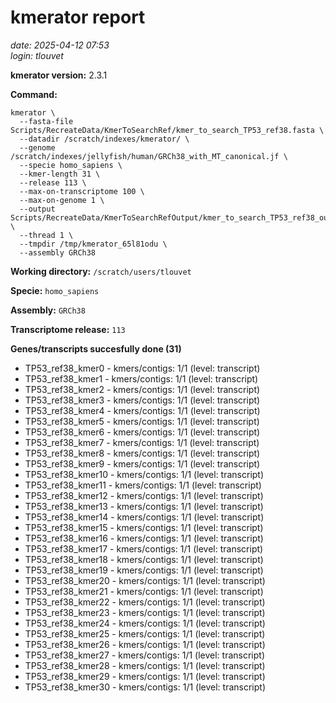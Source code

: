 # kmerator report
*date: 2025-04-12 07:53*  
*login: tlouvet*

**kmerator version:** 2.3.1

**Command:**

```
kmerator \
  --fasta-file Scripts/RecreateData/KmerToSearchRef/kmer_to_search_TP53_ref38.fasta \
  --datadir /scratch/indexes/kmerator/ \
  --genome /scratch/indexes/jellyfish/human/GRCh38_with_MT_canonical.jf \
  --specie homo_sapiens \
  --kmer-length 31 \
  --release 113 \
  --max-on-transcriptome 100 \
  --max-on-genome 1 \
  --output Scripts/RecreateData/KmerToSearchRefOutput/kmer_to_search_TP53_ref38_output \
  --thread 1 \
  --tmpdir /tmp/kmerator_65l81odu \
  --assembly GRCh38
```

**Working directory:** `/scratch/users/tlouvet`

**Specie:** `homo_sapiens`

**Assembly:** `GRCh38`

**Transcriptome release:** `113`

**Genes/transcripts succesfully done (31)**

- TP53_ref38_kmer0 - kmers/contigs: 1/1 (level: transcript)
- TP53_ref38_kmer1 - kmers/contigs: 1/1 (level: transcript)
- TP53_ref38_kmer2 - kmers/contigs: 1/1 (level: transcript)
- TP53_ref38_kmer3 - kmers/contigs: 1/1 (level: transcript)
- TP53_ref38_kmer4 - kmers/contigs: 1/1 (level: transcript)
- TP53_ref38_kmer5 - kmers/contigs: 1/1 (level: transcript)
- TP53_ref38_kmer6 - kmers/contigs: 1/1 (level: transcript)
- TP53_ref38_kmer7 - kmers/contigs: 1/1 (level: transcript)
- TP53_ref38_kmer8 - kmers/contigs: 1/1 (level: transcript)
- TP53_ref38_kmer9 - kmers/contigs: 1/1 (level: transcript)
- TP53_ref38_kmer10 - kmers/contigs: 1/1 (level: transcript)
- TP53_ref38_kmer11 - kmers/contigs: 1/1 (level: transcript)
- TP53_ref38_kmer12 - kmers/contigs: 1/1 (level: transcript)
- TP53_ref38_kmer13 - kmers/contigs: 1/1 (level: transcript)
- TP53_ref38_kmer14 - kmers/contigs: 1/1 (level: transcript)
- TP53_ref38_kmer15 - kmers/contigs: 1/1 (level: transcript)
- TP53_ref38_kmer16 - kmers/contigs: 1/1 (level: transcript)
- TP53_ref38_kmer17 - kmers/contigs: 1/1 (level: transcript)
- TP53_ref38_kmer18 - kmers/contigs: 1/1 (level: transcript)
- TP53_ref38_kmer19 - kmers/contigs: 1/1 (level: transcript)
- TP53_ref38_kmer20 - kmers/contigs: 1/1 (level: transcript)
- TP53_ref38_kmer21 - kmers/contigs: 1/1 (level: transcript)
- TP53_ref38_kmer22 - kmers/contigs: 1/1 (level: transcript)
- TP53_ref38_kmer23 - kmers/contigs: 1/1 (level: transcript)
- TP53_ref38_kmer24 - kmers/contigs: 1/1 (level: transcript)
- TP53_ref38_kmer25 - kmers/contigs: 1/1 (level: transcript)
- TP53_ref38_kmer26 - kmers/contigs: 1/1 (level: transcript)
- TP53_ref38_kmer27 - kmers/contigs: 1/1 (level: transcript)
- TP53_ref38_kmer28 - kmers/contigs: 1/1 (level: transcript)
- TP53_ref38_kmer29 - kmers/contigs: 1/1 (level: transcript)
- TP53_ref38_kmer30 - kmers/contigs: 1/1 (level: transcript)
